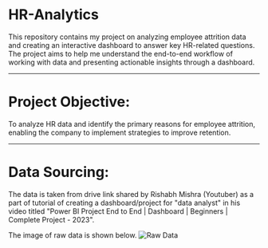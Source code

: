 # HR-Analytics
This repository contains my project on analyzing employee attrition data and creating an interactive dashboard to answer key HR-related questions. The project aims to help me understand the end-to-end workflow of working with data and presenting actionable insights through a dashboard.

----

# Project Objective: 
  To analyze HR data and identify the primary reasons for employee attrition, enabling the company to implement strategies to improve retention.

----

# Data Sourcing:
  The data is taken from drive link shared by Rishabh Mishra (Youtuber) as a part of tutorial of creating a dashboard/project for "data analyst" in his video titled    "Power BI Project End to End | Dashboard | Beginners | Complete Project - 2023".

  The image of raw data is shown below.
  ![Raw Data](https://github.com/Yeatrix/HR-Analytics/assets/162366000/fecd6fb1-d5dc-41cb-b6aa-1f1f1ca2d832)

